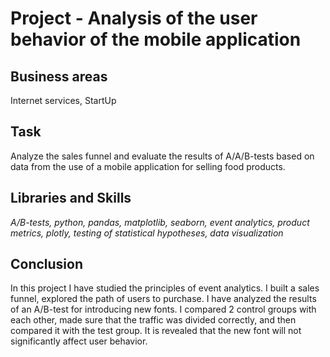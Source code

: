 # Project - Analysis of the user behavior of the mobile application

## Business areas

Internet services, StartUp

## Task

Analyze the sales funnel and evaluate the results of A/A/B-tests based on data from the use of a mobile application for selling food products.

## Libraries and Skills
*A/B-tests, python, pandas, matplotlib, seaborn, event analytics, product metrics, plotly, testing of statistical hypotheses, data visualization*

## Conclusion

In this project I have studied the principles of event analytics. I built a sales funnel, explored the path of users to purchase. 
I have analyzed the results of an A/B-test for introducing new fonts. 
I compared 2 control groups with each other, made sure that the traffic was divided correctly, and then compared it with the test group. It is revealed that the new font will not significantly affect user behavior.
